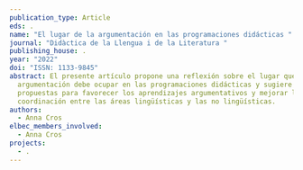 ```yaml
---
publication_type: Article
eds: .
name: "El lugar de la argumentación en las programaciones didácticas "
journal: "Didàctica de la Llengua i de la Literatura "
publishing_house: .
year: "2022"
doi: "ISSN: 1133-9845"
abstract: El presente artículo propone una reflexión sobre el lugar que la
  argumentación debe ocupar en las programaciones didácticas y sugiere algunas
  propuestas para favorecer los aprendizajes argumentativos y mejorar la
  coordinación entre las áreas lingüísticas y las no lingüísticas.
authors:
  - Anna Cros
elbec_members_involved:
  - Anna Cros
projects:
  - .
---
```

